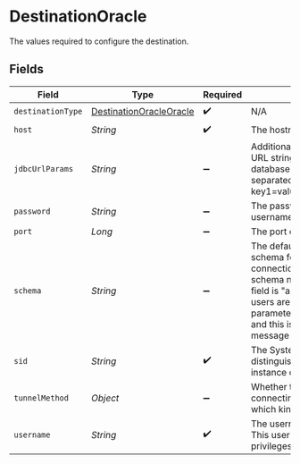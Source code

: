 # DestinationOracle

The values required to configure the destination.


## Fields

| Field                                                                                                                                                                                                                                                                                                                                                        | Type                                                                                                                                                                                                                                                                                                                                                         | Required                                                                                                                                                                                                                                                                                                                                                     | Description                                                                                                                                                                                                                                                                                                                                                  | Example                                                                                                                                                                                                                                                                                                                                                      |
| ------------------------------------------------------------------------------------------------------------------------------------------------------------------------------------------------------------------------------------------------------------------------------------------------------------------------------------------------------------ | ------------------------------------------------------------------------------------------------------------------------------------------------------------------------------------------------------------------------------------------------------------------------------------------------------------------------------------------------------------ | ------------------------------------------------------------------------------------------------------------------------------------------------------------------------------------------------------------------------------------------------------------------------------------------------------------------------------------------------------------ | ------------------------------------------------------------------------------------------------------------------------------------------------------------------------------------------------------------------------------------------------------------------------------------------------------------------------------------------------------------ | ------------------------------------------------------------------------------------------------------------------------------------------------------------------------------------------------------------------------------------------------------------------------------------------------------------------------------------------------------------ |
| `destinationType`                                                                                                                                                                                                                                                                                                                                            | [DestinationOracleOracle](../../models/shared/DestinationOracleOracle.md)                                                                                                                                                                                                                                                                                    | :heavy_check_mark:                                                                                                                                                                                                                                                                                                                                           | N/A                                                                                                                                                                                                                                                                                                                                                          |                                                                                                                                                                                                                                                                                                                                                              |
| `host`                                                                                                                                                                                                                                                                                                                                                       | *String*                                                                                                                                                                                                                                                                                                                                                     | :heavy_check_mark:                                                                                                                                                                                                                                                                                                                                           | The hostname of the database.                                                                                                                                                                                                                                                                                                                                |                                                                                                                                                                                                                                                                                                                                                              |
| `jdbcUrlParams`                                                                                                                                                                                                                                                                                                                                              | *String*                                                                                                                                                                                                                                                                                                                                                     | :heavy_minus_sign:                                                                                                                                                                                                                                                                                                                                           | Additional properties to pass to the JDBC URL string when connecting to the database formatted as 'key=value' pairs separated by the symbol '&'. (example: key1=value1&key2=value2&key3=value3).                                                                                                                                                             |                                                                                                                                                                                                                                                                                                                                                              |
| `password`                                                                                                                                                                                                                                                                                                                                                   | *String*                                                                                                                                                                                                                                                                                                                                                     | :heavy_minus_sign:                                                                                                                                                                                                                                                                                                                                           | The password associated with the username.                                                                                                                                                                                                                                                                                                                   |                                                                                                                                                                                                                                                                                                                                                              |
| `port`                                                                                                                                                                                                                                                                                                                                                       | *Long*                                                                                                                                                                                                                                                                                                                                                       | :heavy_minus_sign:                                                                                                                                                                                                                                                                                                                                           | The port of the database.                                                                                                                                                                                                                                                                                                                                    | 1521                                                                                                                                                                                                                                                                                                                                                         |
| `schema`                                                                                                                                                                                                                                                                                                                                                     | *String*                                                                                                                                                                                                                                                                                                                                                     | :heavy_minus_sign:                                                                                                                                                                                                                                                                                                                                           | The default schema is used as the target schema for all statements issued from the connection that do not explicitly specify a schema name. The usual value for this field is "airbyte".  In Oracle, schemas and users are the same thing, so the "user" parameter is used as the login credentials and this is used for the default Airbyte message schema. | airbyte                                                                                                                                                                                                                                                                                                                                                      |
| `sid`                                                                                                                                                                                                                                                                                                                                                        | *String*                                                                                                                                                                                                                                                                                                                                                     | :heavy_check_mark:                                                                                                                                                                                                                                                                                                                                           | The System Identifier uniquely distinguishes the instance from any other instance on the same computer.                                                                                                                                                                                                                                                      |                                                                                                                                                                                                                                                                                                                                                              |
| `tunnelMethod`                                                                                                                                                                                                                                                                                                                                               | *Object*                                                                                                                                                                                                                                                                                                                                                     | :heavy_minus_sign:                                                                                                                                                                                                                                                                                                                                           | Whether to initiate an SSH tunnel before connecting to the database, and if so, which kind of authentication to use.                                                                                                                                                                                                                                         |                                                                                                                                                                                                                                                                                                                                                              |
| `username`                                                                                                                                                                                                                                                                                                                                                   | *String*                                                                                                                                                                                                                                                                                                                                                     | :heavy_check_mark:                                                                                                                                                                                                                                                                                                                                           | The username to access the database. This user must have CREATE USER privileges in the database.                                                                                                                                                                                                                                                             |                                                                                                                                                                                                                                                                                                                                                              |